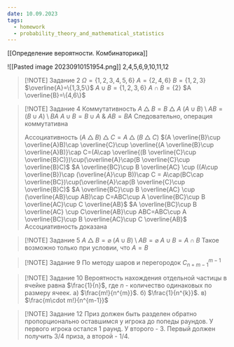 ```yaml
---
date: 10.09.2023
tags:
  - homework
  - probability_theory_and_mathematical_statistics
---
```

[[Определение вероятности. Комбинаторика]]

![[Pasted image 20230910151954.png]]
2,4,5,6,9,10,11,12

> [!NOTE] Задание 2
> $\Omega=\{1,2,3,4,5,6\}$
> $A=\{2,4,6\}$
> $B=\{1,2,3\}$
> $\overline{A}=\{1,3,5\}$
> $A\cup B=\{1,2,3,6\}$
> $A\cap B=\{2\}$
> $A \overline{B}=\{4,6\}$


> [!NOTE] Задание 4
> Коммутативность
> $A\bigtriangleup B = B\bigtriangleup A$
> $(A\cup B)\setminus AB = (B\cup A)\setminus BA$
> $A\cup B = B\cup A$ & $AB=BA$
> Следовательно, операция коммутативна
> 
> Ассоциативность
> $(A\bigtriangleup B)\bigtriangleup C=A\bigtriangleup(B\bigtriangleup C)$
> $(A \overline{B}\cup \overline{A}B)\cap \overline{C}\cup \overline{(A \overline{B}\cup \overline{A}B)}\cap C=(A\cap \overline{(B \overline{C}\cup \overline{B}C)})\cup(\overline{A}\cap(B \overline{C}\cup \overline{B}C)$
> $A \overline{BC}\cup B \overline{AC} \cup ((A\cup \overline{B})\cap (\overline{A}\cup B))\cap C = A\cap(BC\cap \overline{BC})\cup(\overline{A}\cap(B \overline{C}\cup \overline{B}C)$
>$A \overline{BC}\cup B \overline{AC} \cup (\overline{AB}\cup AB)\cap C=ABC\cup A \overline{BC}\cup B \overline{AC}\cup C \overline{AB}$
>$A \overline{BC}\cup B \overline{AC} \cup C\overline{AB}\cup ABC=ABC\cup A \overline{BC}\cup B \overline{AC}\cup C \overline{AB}$
>Ассоциативность доказана


> [!NOTE] Задание 5
> $A\bigtriangleup B=\varnothing$
> $(A\cup B)\setminus AB=\varnothing$
> $A\cup B=A\cap B$
> Такое возможно только при условии, что $A=B$


> [!NOTE] Задание 9
> По методу шаров и перегородок $C^{m-1}_{n+m-1}$


> [!NOTE] Задание 10
> Вероятность нахождения отдельной частицы в ячейке равна $\frac{1}{n}$, где $n$ - количество одинаковых по размеру ячеек.
> а) $\frac{m!}{n^{m}}$.
> б) $\frac{1}{n^{k}}$.
> в) $\frac{m\cdot m!}{n^{m-1}}$


> [!NOTE] Задание 12
> Приз должен быть разделен обратно пропорционально оставшимся у игрока до попеды раундов.
> У первого игрока остался 1 раунд. У второго - 3.
> Первый должен получить 3/4 приза, а второй - 1/4.


